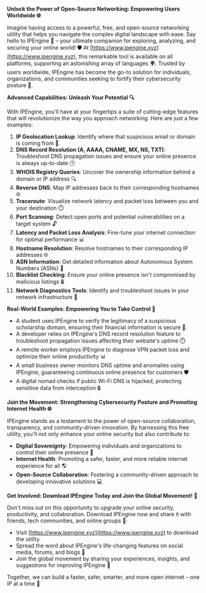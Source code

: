 **Unlock the Power of Open-Source Networking: Empowering Users Worldwide 🌐**

Imagine having access to a powerful, free, and open-source networking utility that helps you navigate the complex digital landscape with ease. Say hello to IPEngine 🚀 – your ultimate companion for exploring, analyzing, and securing your online world! 🛡️ At [https://www.ipengine.xyz](https://www.ipengine.xyz), this remarkable tool is available on all platforms, supporting an astonishing array of languages 🌍. Trusted by users worldwide, IPEngine has become the go-to solution for individuals, organizations, and communities seeking to fortify their cybersecurity posture 🔐.

**Advanced Capabilities: Unleash Your Potential 🔍**

With IPEngine, you'll have at your fingertips a suite of cutting-edge features that will revolutionize the way you approach networking. Here are just a few examples:

1.  **IP Geolocation Lookup**: Identify where that suspicious email or domain is coming from 📣.
2.  **DNS Record Resolution (A, AAAA, CNAME, MX, NS, TXT)**: Troubleshoot DNS propagation issues and ensure your online presence is always up-to-date 🕒
3.  **WHOIS Registry Queries**: Uncover the ownership information behind a domain or IP address 🔍
4.  **Reverse DNS**: Map IP addresses back to their corresponding hostnames 🌐
5.  **Traceroute**: Visualize network latency and packet loss between you and your destination ⏱️
6.  **Port Scanning**: Detect open ports and potential vulnerabilities on a target system 🔓
7.  **Latency and Packet Loss Analysis**: Fine-tune your internet connection for optimal performance 📊
8.  **Hostname Resolution**: Resolve hostnames to their corresponding IP addresses 🌐
9.  **ASN Information**: Get detailed information about Autonomous System Numbers (ASNs) 👥
10. **Blacklist Checking**: Ensure your online presence isn't compromised by malicious listings 🔒
11. **Network Diagnostics Tools**: Identify and troubleshoot issues in your network infrastructure 🔧

**Real-World Examples: Empowering You to Take Control 🚀**

*   A student uses IPEngine to verify the legitimacy of a suspicious scholarship domain, ensuring their financial information is secure 💸.
*   A developer relies on IPEngine's DNS record resolution feature to troubleshoot propagation issues affecting their website's uptime ⏱️
*   A remote worker employs IPEngine to diagnose VPN packet loss and optimize their online productivity 📊
*   A small business owner monitors DNS uptime and anomalies using IPEngine, guaranteeing continuous online presence for customers 🛡️
*   A digital nomad checks if public Wi-Fi DNS is hijacked, protecting sensitive data from interception 🔒

**Join the Movement: Strengthening Cybersecurity Posture and Promoting Internet Health 🌐**

IPEngine stands as a testament to the power of open-source collaboration, transparency, and community-driven innovation. By harnessing this free utility, you'll not only enhance your online security but also contribute to:

*   **Digital Sovereignty**: Empowering individuals and organizations to control their online presence 🔑
*   **Internet Health**: Promoting a safer, faster, and more reliable internet experience for all 🌎
*   **Open-Source Collaboration**: Fostering a community-driven approach to developing innovative solutions 💻

**Get Involved: Download IPEngine Today and Join the Global Movement! 🚀**

Don't miss out on this opportunity to upgrade your online security, productivity, and collaboration. Download IPEngine now and share it with friends, tech communities, and online groups 🤝:

*   Visit [https://www.ipengine.xyz](https://www.ipengine.xyz) to download the utility.
*   Spread the word about IPEngine's life-changing features on social media, forums, and blogs 💬
*   Join the global movement by sharing your experiences, insights, and suggestions for improving IPEngine 🤝

Together, we can build a faster, safer, smarter, and more open internet – one IP at a time 🔑